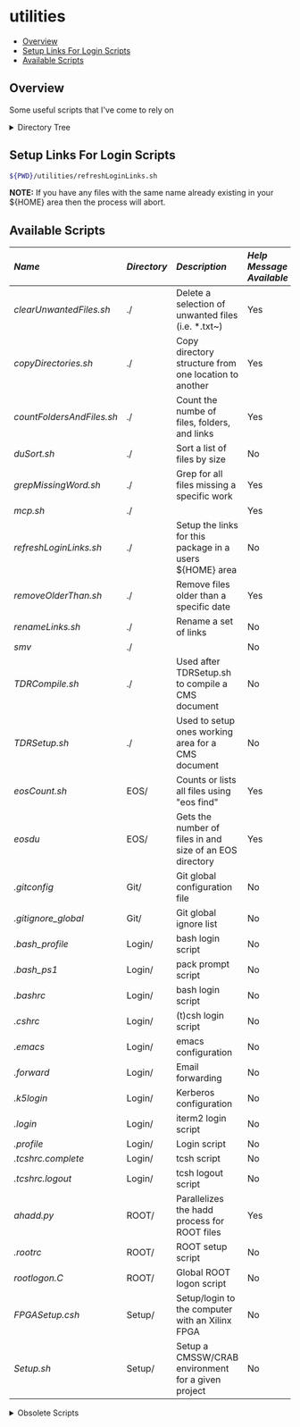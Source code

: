 utilities
=========
<!-- MarkdownTOC -->

- [Overview](#overview)
- [Setup Links For Login Scripts](#setup-links-for-login-scripts)
- [Available Scripts](#available-scripts)

<!-- /MarkdownTOC -->

<a name="overview"></a>
## Overview
Some useful scripts that I've come to rely on

<details><summary>Directory Tree</summary>
<p>

```bash
utilities/
|-- EOS
|   \`-- eosCount.sh
|-- Git
|   |-- .gitconfig
|   \`-- .gitignore_global
|-- Login
|   |-- .bash_profile
|   |-- .bash_ps1
|   |-- .bashrc
|   |-- .cshrc
|   |-- .emacs
|   |-- .forward
|   |-- .k5login
|   |-- .login
|   |-- .profile
|   |-- .tcshrc.complete
|   \`-- .tcshrc.logout
|-- README.md
|-- ROOT
|   |-- .rootrc
|   |-- ahadd.py
|   \`-- rootlogon.C
|-- Setup
|   |-- DASSetup.csh
|   |-- FPGASetup.csh
|   |-- HATSSetup.csh
|   |-- JECSetup.csh
|   |-- JECSetup.sh
|   |-- MatrixElementSetup.csh
|   |-- MatrixElementSetup.sh
|   |-- Setup.sh
|   \`-- VHbbSetup.csh
|-- TAMUWW
|   |-- clearLimitTestingFiles.py
|   |-- renameLimitRootFiles.sh
|   |-- submitLimitHistograms.sh
|   \`-- submitSysHistograms.sh
|-- TDRCompile.sh
|-- TDRSetup.sh
|-- clearUnwantedFiles.sh
|-- copyDirectories.sh
|-- countFoldersAndFiles.sh
|-- duSort.sh
|-- grepMissingWord.sh
|-- mcp.sh
|-- refreshLoginLinks.sh
|-- removeOlderThan.sh
|-- renameLinks.sh
|-- smv
```
</p>
</details>

<a name="setup-links-for-login-scripts"></a>
## Setup Links For Login Scripts
```bash
${PWD}/utilities/refreshLoginLinks.sh
```

**NOTE:** If you have any files with the same name already existing in your ${HOME} area then the process will abort.

<a name="available-scripts"></a>
## Available Scripts
| *Name*                    | *Directory* | *Description*                                            | *Help Message Available* | *Example Usage*                      |
|:--------------------------|:------------|:---------------------------------------------------------|:-------------------------|:-------------------------------------|
| _clearUnwantedFiles.sh_   | ./          | Delete a selection of unwanted files (i.e. \*.txt~)      | Yes                      |  ```./clearUnwantedFiles.sh -h```    |
| _copyDirectories.sh_      | ./          | Copy directory structure from one location to another    | Yes                      |  ```./copyDirectories.sh -h```       |
| _countFoldersAndFiles.sh_ | ./          | Count the numbe of files, folders, and links             | Yes                      |  ```countFoldersAndFiles.sh -h```    |
| _duSort.sh_               | ./          | Sort a list of files by size                             | No                       |                                      |
| _grepMissingWord.sh_      | ./          | Grep for all files missing a specific work               | Yes                      |                                      |
| _mcp.sh_                  | ./          |                                                          | Yes                      |                                      |
| _refreshLoginLinks.sh_    | ./          | Setup the links for this package in a users ${HOME} area | No                       | ```./refreshLoginLinks.sh```         |
| _removeOlderThan.sh_      | ./          | Remove files older than a specific date                  | Yes                      |                                      |
| _renameLinks.sh_          | ./          | Rename a set of links                                    | No                       |                                      |
| _smv_                     | ./          |                                                          | No                       |                                      |
| _TDRCompile.sh_           | ./          | Used after TDRSetup.sh to compile a CMS document         | No                       | ```source TDRCompile.sh```           |
| _TDRSetup.sh_             | ./          | Used to setup ones working area for a CMS document       | No                       | ```source TDRSetup.sh```             |
| _eosCount.sh_             | EOS/        | Counts or lists all files using "eos find"               | Yes                      | ```./eosCount.sh <path>```           |
| _eosdu_                   | EOS/        | Gets the number of files in and size of an EOS directory | Yes                      | ```eosdu -h -r /store/user/<path>``` |
| _.gitconfig_              | Git/        | Git global configuration file                            | No                       | <N/A>                                |
| _.gitignore\_global_      | Git/        | Git global ignore list                                   | No                       | <N/A>                                |
| _.bash\_profile_          | Login/      | bash login script                                        | No                       | <N/A>                                |
| _.bash\_ps1_              | Login/      | pack prompt script                                       | No                       | <N/A>                                |
| _.bashrc_                 | Login/      | bash login script                                        | No                       | <N/A>                                |
| _.cshrc_                  | Login/      | (t)csh login script                                      | No                       | <N/A>                                |
| _.emacs_                  | Login/      | emacs configuration                                      | No                       | <N/A>                                |
| _.forward_                | Login/      | Email forwarding                                         | No                       | <N/A>                                |
| _.k5login_                | Login/      | Kerberos configuration                                   | No                       | <N/A>                                |
| _.login_                  | Login/      | iterm2 login script                                      | No                       | <N/A>                                |
| _.profile_                | Login/      | Login script                                             | No                       | <N/A>                                |
| _.tcshrc.complete_        | Login/      | tcsh script                                              | No                       | <N/A>                                |
| _.tcshrc.logout_          | Login/      | tcsh logout script                                       | No                       | <N/A>                                |
| _ahadd.py_                | ROOT/       | Parallelizes the hadd process for ROOT files             | Yes                      | ```python ahadd.py```                |
| _.rootrc_                 | ROOT/       | ROOT setup script                                        | No                       | <N/A>                                |
| _rootlogon.C_             | ROOT/       | Global ROOT logon script                                 | No                       | <N/A>                                |
| _FPGASetup.csh_           | Setup/      | Setup/login to the computer with an Xilinx FPGA          | No                       | ```source FPGASetup.csh```           |
| _Setup.sh_                | Setup/      | Setup a CMSSW/CRAB environment for a given project       | No                       | ```source Setup.sh```                |

<details><summary>Obsolete Scripts</summary>
<p>

| *Name*                      | *Directory* | *Description*                                            | *Help Message Available* | *Example Usage*                        |
|:----------------------------|:------------|:---------------------------------------------------------|:-------------------------|:---------------------------------------|
| _DASSetup.csh_              | Setup/      | Old DAS setup script                                     | No                       | ```source DASSetup.csh```              |
| _HATSSetup.csh_             | Setup/      | Old HATS setup script                                    | No                       | ```source HATSSetup.csh```             |
| _JECSetup.csh_              | Setup/      | Old JEC setup script                                     | No                       | ```source JECSetup.csh```              |
| _JECSetup.sh_               | Setup/      | Old JEC setup script                                     | No                       | ```source JECSetup.sh```               |
| _MatrixElementSetup.csh_    | Setup/      | Old TAMUWW setup script                                  | No                       | ```source MatrixElement.csh```         |
| _MatrixElementSetup.sh_     | Setup/      | Old TAMUWW setup script                                  | No                       | ```source MatrixElement.sh```          |
| _VHbbSetup.csh_             | Setup/      | Old VHbb setup script                                    | No                       | ```source VHbbSetup.csh```             |
| _clearLimitTestingFiles.py_ | TAMUWW/     | Clears the files created by combine                      | No                       | ```python clearLimitTestingFiles.py``` |
| _renameLimitRootFiles.sh_   | TAMUWW/     | Rename some ROOT files for use by combine                | No                       | ```source renameLimitRootFiles.sh```   |
| _submitLimitHistograms.sh_  | TAMUWW/     | Submit condor jobs to make the templates used by combine | No                       | ```source submitLimitHistograms.sh```  |
| _submitSysHistograms.sh_    | TAMUWW/     | Submit condor jobs to make the systematic templates      | No                       | ```source submitSysHistograms.sh```    |
</p>
</details>